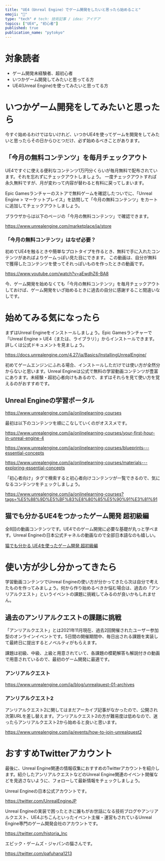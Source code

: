 ```yaml
---
title: "UE4（Unreal Engine）でゲーム開発をしたいと思ったら始めること"
emoji: "💭"
type: "tech" # tech: 技術記事 / idea: アイデア
topics: ["UE4", "初心者"]
published: true
publication_name: "pytokyo"
---
```


# 対象読者
- ゲーム開発未経験者、超初心者
- いつかゲーム開発してみたいと思ってる方
- UE4(Unreal Engine)を使ってみたいと思ってる方

# いつかゲーム開発をしてみたいと思ったら

今すぐ始めるわけではないけれど、いつかUE4を使ってゲームを開発をしてみたいと思ったらその日からひとつだけ、必ず始めるべきことがあります。

## 「今月の無料コンテンツ」を毎月チェックアウト

UE4ですぐに使える便利なコンテンツ1万円分くらいが毎月無料で配布されています。それを忘れずにチェックアウトしましょう。
一度チェックアウトすれば永久無料ですが、月が変わって内容が替わると有料に戻ってしまいます。

Epic Gamesランチャーのストアで無料ゲームを確認したついでに、「Unreal Engine > マーケットプレイス」を訪問して「今月の無料コンテンツ」をカートに追加してチェックアウトしましょう。

ブラウザからは以下のページの「今月の無料コンテンツ」で確認できます。

https://www.unrealengine.com/marketplace/ja/store

### 「今月の無料コンテンツ」はなぜ必要？

初めてUE4を触るときや簡単なプロトタイプを作るとき、無料で手に入れたコンテンツがあればよりゲームっぽい見た目にできます。
この動画は、自分が無料で獲得したコンテンツを使ってそれっぽいものを作ったときの動画です。

https://www.youtube.com/watch?v=aEwdhZ6-BA8


今、ゲーム開発を始めなくても「今月の無料コンテンツ」を毎月チェックアウトしておけば、ゲーム開発をいざ始めるときに過去の自分に感謝すること間違いなしです。

# 始めてみる気になったら

まずはUnreal Engineをインストールしましょう。Epic Gamesランチャーで「Unreal Engine > UE4（または、ライブラリ）」からインストールできます。詳しくは公式ドキュメントを見ましょう。

https://docs.unrealengine.com/4.27/ja/Basics/InstallingUnrealEngine/

初めてゲームエンジンにふれる場合、インストールしただけでは使い方が全然分からないと思います。Unreal Engineは公式で無料の学習動画コンテンツが豊富にあります。未経験・超初心者向けもあるので、まずはそれらを見て使い方を覚えるのがおすすめです。

## Unreal Engineの学習ポータル

https://www.unrealengine.com/ja/onlinelearning-courses


最初は以下のコンテンツを順にこなしていくのがオススメです。

https://www.unrealengine.com/ja/onlinelearning-courses/your-first-hour-in-unreal-engine-4

https://www.unrealengine.com/ja/onlinelearning-courses/blueprints---essential-concepts

https://www.unrealengine.com/ja/onlinelearning-courses/materials---exploring-essential-concepts


「初心者向け」タグで検索すると初心者向けコンテンツが一覧できるので、気になるコンテンツをチェックしましょう。

https://www.unrealengine.com/ja/onlinelearning-courses?tags=%E5%88%9D%E5%BF%83%E8%80%85%E5%90%91%E3%81%91


## 猫でも分かるUE4をつかったゲーム開発 超初級編

全8回の動画コンテンツです。UE4でのゲーム開発に必要な基礎が丸っと学べます。Unreal Engineの日本公式チャネルの動画なので全部日本語なのも嬉しい。

[猫でも分かる UE4を使ったゲーム開発 超初級編](https://www.youtube.com/playlist?list=PLr_Cbd4sUDTzbVjg1Bsm5s_21uPQ4xHLx)


# 使い方が少し分かってきたら

学習動画コンテンツでUnreal Engineの使い方が分かってきたら次は自分で考えたものを作ってみましょう。何から作り始めるべきか悩む場合は、過去の「アンリアルクエスト」というイベントの課題に挑戦してみるのが良いかもしれません。

## 過去のアンリアルクエストの課題に挑戦

「アンリアルクエスト」とは2021年11月現在、過去2回開催されたユーザー参加型のオンラインイベントです。5日間の開催期間中、毎日出される課題を実装して最終日に提出するとノベルティがもらえます。

課題は初級、中級、上級と用意されていて、各課題の模範解答も解説付きの動画で用意されているので、最初のゲーム開発に最適です。

### アンリアルクエスト

https://www.unrealengine.com/ja/blog/unrealquest-01-archives

### アンリアルクエスト2

アンリアルクエスト2に関してはまだアーカイブ記事がなかったので、公開され次第URLを差し替えます。アンリアルクエスト2の方が難易度は低めなので、迷ったらアンリアルクエスト2から始めると良いと思います。

https://www.unrealengine.com/ja/events/how-to-join-unrealquest2


# おすすめTwitterアカウント

最後に、Unreal Engine関連の情報収集におすすめのTwitterアカウントを紹介します。紹介したアンリアルクエストなどのUnreal Engine関連のイベント開催などを見逃さないように、フォローして最新情報をチェックしましょう。

Unreal Engineの日本公式アカウントです。

https://twitter.com/UnrealEngineJP

Unreal Engineの実装で困ったときに誰もがお世話になる技術ブログやアンリアルクエスト、UE4ぷちこんといったイベント主催・運営もされているUnreal Engine専門のゲーム開発会社のアカウントです。

https://twitter.com/historia_Inc


エピック・ゲームズ・ジャパンの猫さんです。

https://twitter.com/pafuhana1213
